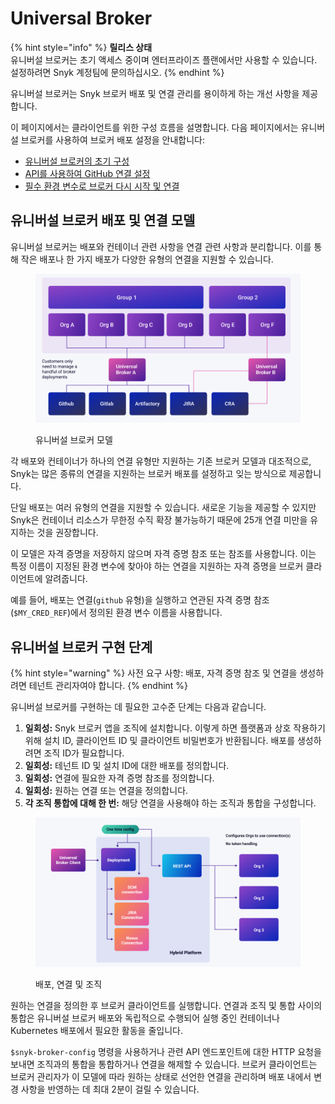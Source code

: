 # Universal Broker

{% hint style="info" %}
**릴리스 상태**  
유니버설 브로커는 초기 액세스 중이며 엔터프라이즈 플랜에서만 사용할 수 있습니다. 설정하려면 Snyk 계정팀에 문의하십시오.
{% endhint %}

유니버설 브로커는 Snyk 브로커 배포 및 연결 관리를 용이하게 하는 개선 사항을 제공합니다.

이 페이지에서는 클라이언트를 위한 구성 흐름을 설명합니다. 다음 페이지에서는 유니버설 브로커를 사용하여 브로커 배포 설정을 안내합니다:

- [유니버설 브로커의 초기 구성](initial-configuration-of-the-universal-broker.md)
- [API를 사용하여 GitHub 연결 설정](set-up-a-github-connection-using-the-api.md)
- [필수 환경 변수로 브로커 다시 시작 및 연결](restart-your-broker-with-the-required-environment-variable-and-connect.md)

## 유니버설 브로커 배포 및 연결 모델 <a href="#universal-broker-deployment-and-connection-model" id="universal-broker-deployment-and-connection-model"></a>

유니버설 브로커는 배포와 컨테이너 관련 사항을 연결 관련 사항과 분리합니다. 이를 통해 작은 배포나 한 가지 배포가 다양한 유형의 연결을 지원할 수 있습니다.

<figure><img src="../../../.gitbook/assets/image 5.png" alt="Universal Broker Model"><figcaption><p>유니버설 브로커 모델</p></figcaption></figure>

각 배포와 컨테이너가 하나의 연결 유형만 지원하는 기존 브로커 모델과 대조적으로, Snyk는 많은 종류의 연결을 지원하는 브로커 배포를 설정하고 잊는 방식으로 제공합니다.

단일 배포는 여러 유형의 연결을 지원할 수 있습니다. 새로운 기능을 제공할 수 있지만 Snyk은 컨테이너 리소스가 무한정 수직 확장 불가능하기 때문에 25개 연결 미만을 유지하는 것을 권장합니다.

이 모델은 자격 증명을 저장하지 않으며 자격 증명 참조 또는 참조를 사용합니다. 이는 특정 이름이 지정된 환경 변수에 찾아야 하는 연결을 지원하는 자격 증명을 브로커 클라이언트에 알려줍니다.

예를 들어, 배포는 연결(`github` 유형)을 실행하고 연관된 자격 증명 참조(`$MY_CRED_REF`)에서 정의된 환경 변수 이름을 사용합니다.

## 유니버설 브로커 구현 단계

{% hint style="warning" %}
사전 요구 사항: 배포, 자격 증명 참조 및 연결을 생성하려면 테넌트 관리자여야 합니다.
{% endhint %}

유니버설 브로커를 구현하는 데 필요한 고수준 단계는 다음과 같습니다.

1. **일회성:** Snyk 브로커 앱을 조직에 설치합니다. 이렇게 하면 플랫폼과 상호 작용하기 위해 설치 ID, 클라이언트 ID 및 클라이언트 비밀번호가 반환됩니다. 배포를 생성하려면 조직 ID가 필요합니다.
2. **일회성:** 테넌트 ID 및 설치 ID에 대한 배포를 정의합니다.
3. **일회성:** 연결에 필요한 자격 증명 참조를 정의합니다.
4. **일회성:** 원하는 연결 또는 연결을 정의합니다.
5. **각 조직 통합에 대해 한 번:** 해당 연결을 사용해야 하는 조직과 통합을 구성합니다.

<figure><img src="../../../.gitbook/assets/image 6.png" alt="Deployment, connections, and organizations"><figcaption><p>배포, 연결 및 조직</p></figcaption></figure>

원하는 연결을 정의한 후 브로커 클라이언트를 실행합니다. 연결과 조직 및 통합 사이의 통합은 유니버설 브로커 배포와 독립적으로 수행되어 실행 중인 컨테이너나 Kubernetes 배포에서 필요한 활동을 줄입니다.

`$snyk-broker-config` 명령을 사용하거나 관련 API 엔드포인트에 대한 HTTP 요청을 보내면 조직과의 통합을 통합하거나 연결을 해제할 수 있습니다. 브로커 클라이언트는 브로커 관리자가 이 모델에 따라 원하는 상태로 선언한 연결을 관리하며 배포 내에서 변경 사항을 반영하는 데 최대 2분이 걸릴 수 있습니다.